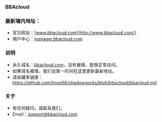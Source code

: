 ### BBAcloud
### 最新墙内地址：
- 官方网站：[www.bbacloud.com](http://www.bbacloud.com/)
- 用户中心：[manager.bbacloud.com](http://manager.bbacloud.com/)
### 说明
- 永久域名：[bbacloud.com](http://bbacloud.com/)，没有被墙，能够正常访问。
- 如果域名被墙，我们会第一时间在这里更新最新地址。
- 请收藏本链接：<https://github.com/tmxq56/shadowsocks/blob/bbacloud/bbacloud.md>
### 关于
- 有任何疑问，请联系我们。
- Email：support@bbacloud.com
